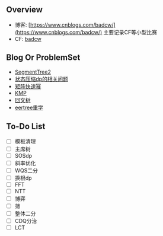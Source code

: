 ## Overview

- 博客: [https://www.cnblogs.com/badcw/](https://www.cnblogs.com/badcw/) 主要记录CF等小型比赛
- CF: [badcw](https://codeforces.com/profile/badcw)

## Blog Or ProblemSet

- [SegmentTree2](./SegmentTree/SegmentTree2)
- [状态压缩dp的相关问题](./动态规划/状态压缩dp的相关问题)
- [矩阵快速幂](./动态规划/矩阵快速幂dp)
- [KMP](./字符串/kmp)
- [回文树](./字符串/回文树)
- [eertree重学](./字符串/eertree/eertree重学.md)

## To-Do List

- [ ] 模板清理
- [ ] 主席树
- [ ] SOSdp
- [ ] 斜率优化
- [ ] WQS二分
- [ ] 换根dp
- [ ] FFT
- [ ] NTT
- [ ] 博弈
- [ ] 筛
- [ ] 整体二分
- [ ] CDQ分治
- [ ] LCT
